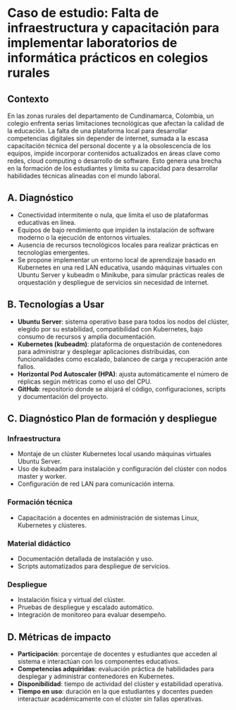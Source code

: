 # Caso de estudio: Falta de infraestructura y capacitación para implementar laboratorios de informática prácticos en colegios rurales

## Contexto
En las zonas rurales del departamento de Cundinamarca, Colombia, un colegio enfrenta serias limitaciones tecnológicas que afectan la calidad de la educación. La falta de una plataforma local para desarrollar competencias digitales sin depender de internet, sumada a la escasa capacitación técnica del personal docente y a la obsolescencia de los equipos, impide incorporar contenidos actualizados en áreas clave como redes, cloud computing o desarrollo de software. Esto genera una brecha en la formación de los estudiantes y limita su capacidad para desarrollar habilidades técnicas alineadas con el mundo laboral.

## A. Diagnóstico
- Conectividad intermitente o nula, que limita el uso de plataformas educativas en línea.
- Equipos de bajo rendimiento que impiden la instalación de software moderno o la ejecución de entornos virtuales.
- Ausencia de recursos tecnológicos locales para realizar prácticas en tecnologías emergentes.
- Se propone implementar un entorno local de aprendizaje basado en Kubernetes en una red LAN educativa, usando máquinas virtuales con Ubuntu Server y kubeadm o Minikube, para simular prácticas reales de orquestación y despliegue de servicios sin necesidad de internet.

## B. Tecnologías a Usar
- **Ubuntu Server**: sistema operativo base para todos los nodos del clúster, elegido por su estabilidad, compatibilidad con Kubernetes, bajo consumo de recursos y amplia documentación.
- **Kubernetes (kubeadm)**: plataforma de orquestación de contenedores para administrar y desplegar aplicaciones distribuidas, con funcionalidades como escalado, balanceo de carga y recuperación ante fallos.
- **Horizontal Pod Autoscaler (HPA)**: ajusta automáticamente el número de réplicas según métricas como el uso del CPU.
- **GitHub**: repositorio donde se alojará el código, configuraciones, scripts y documentación del proyecto.

## C. Diagnóstico Plan de formación y despliegue
### Infraestructura
- Montaje de un clúster Kubernetes local usando máquinas virtuales Ubuntu Server.
- Uso de kubeadm para instalación y configuración del clúster con nodos master y worker.
- Configuración de red LAN para comunicación interna.
### Formación técnica
- Capacitación a docentes en administración de sistemas Linux, Kubernetes y clústeres.
### Material didáctico
- Documentación detallada de instalación y uso.
- Scripts automatizados para despliegue de servicios.
### Despliegue
- Instalación física y virtual del clúster.
- Pruebas de despliegue y escalado automático.
- Integración de monitoreo para evaluar desempeño.

## D. Métricas de impacto
- **Participación**: porcentaje de docentes y estudiantes que acceden al sistema e interactúan con los componentes educativos.
- **Competencias adquiridas**: evaluación práctica de habilidades para desplegar y administrar contenedores en Kubernetes.
- **Disponibilidad**: tiempo de actividad del clúster y estabilidad operativa.
- **Tiempo en uso**: duración en la que estudiantes y docentes pueden interactuar académicamente con el clúster sin fallas operativas.

